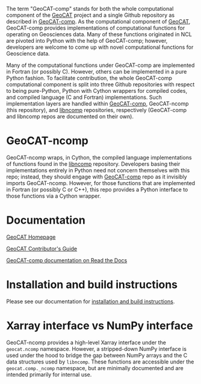 The term "GeoCAT-comp" stands for both the whole computational component of the [GeoCAT](https://ncar.github.io/GeoCAT) 
project and a single Github repository as described in [GeoCAT-comp](https://github.com/NCAR/geocat-comp). 
As the computational component of [GeoCAT](https://ncar.github.io/GeoCAT), GeoCAT-comp provides implementations of 
computational functions for operating on Geosciences data. Many of these functions originated in NCL are pivoted into 
Python with the help of GeoCAT-comp; however, developers are welcome to come up with novel computational functions 
for Geoscience data.

Many of the computational functions under GeoCAT-comp are implemented in Fortran 
(or possibly C). However, others can be implemented in a pure Python fashion. To facilitate 
contribution, the whole GeoCAT-comp computational component is split into three Github repositories with respect to 
being pure-Python, Python with Cython wrappers for compiled codes, and compiled language (C and Fortran) 
implementations. Such implementation layers are handled within [GeoCAT-comp](https://github.com/NCAR/geocat-comp), 
GeoCAT-ncomp (this repository), and [libncomp](https://github.com/NCAR/libncomp) 
repositories, respectively (GeoCAT-comp and libncomp repos are documented on their own).


# GeoCAT-ncomp

GeoCAT-ncomp wraps, in Cython, the compiled language implementations of functions found in the 
[libncomp](https://github.com/NCAR/libncomp) repository. Developers basing their implementations entirely in Python need 
not concern themselves with this repo; instead, they should engage with 
[GeoCAT-comp](https://github.com/NCAR/geocat-comp) repo as it invisibly imports GeoCAT-ncomp. However, for those 
functions that are implemented in Fortran (or possibly C or C++), this repo provides a Python interface to those 
functions via a Cython wrapper.


# Documentation

[GeoCAT Homepage](https://geocat.ucar.edu/)

[GeoCAT Contributor's Guide](https://geocat.ucar.edu/pages/contributing.html)

[GeoCAT-comp documentation on Read the Docs](https://geocat-comp.readthedocs.io)


# Installation and build instructions

Please see our documentation for 
[installation and build instructions](https://github.com/NCAR/geocat-ncomp/INSTALLATION.md).


# Xarray interface vs NumPy interface

GeoCAT-ncomp provides a high-level Xarray interface under the `geocat.ncomp` namespace. However, 
a stripped-down NumPy interface is used under the hood to bridge the gap between NumPy arrays and 
the C data structures used by `libncomp`. These functions are accessible under the `geocat.comp._ncomp` namespace, 
but are minimally documented and are intended primarily for internal use.
